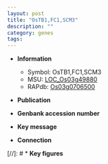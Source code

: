 ```yaml
---
layout: post
title: "OsTB1,FC1,SCM3"
description: ""
category: genes
tags: 
---
```


* **Information**  
    + Symbol: OsTB1,FC1,SCM3  
    + MSU: [LOC_Os03g49880](http://rice.uga.edu/cgi-bin/ORF_infopage.cgi?orf=LOC_Os03g49880)  
    + RAPdb: [Os03g0706500](http://rapdb.dna.affrc.go.jp/viewer/gbrowse_details/irgsp1?name=Os03g0706500)  

* **Publication**  

* **Genbank accession number**  

* **Key message**  

* **Connection**  

[//]: # * **Key figures**  


